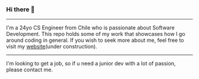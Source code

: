 ### Hi there 👋

________________________
I'm a 24yo CS Engineer from Chile who is passionate about Software Development. This repo holds some of my work that showcases how I go around coding in general. If you wish to seek more about me, feel free to visit my [website](https://luisinostrozaf.github.io)(under construction).

------------------------
I'm looking to get a job, so if u need a junior dev with a lot of passion, please contact me.
